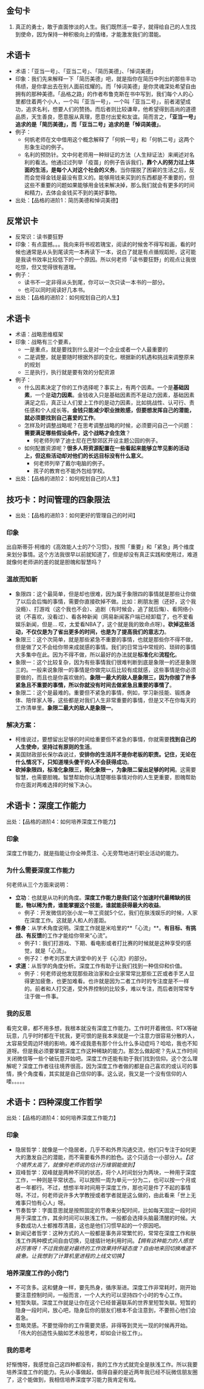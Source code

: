 
## 金句卡
1. 真正的勇士，敢于直面惨淡的人生。我们既然活一辈子，就得给自己的人生找到使命，因为保持一种积极向上的情绪，才能激发我们的潜能。

## 术语卡
- 术语：「亚当一号」、「亚当二号」、「简历美德」、「悼词美德」
- 印象：我们先来解释一下「简历美德」吧，就是指你在简历中列出的那些丰功伟绩，是你拿出去在别人面前炫耀的。而「悼词美德」是你灵魂深处希望自由拥有的那种美德。「品格之路」的作者布鲁克斯在书中写到，我们每个人的心里都住着两个小人，一个叫「亚当一号」，一个叫「亚当二号」，前者渴望成功，追求名利，想要人们的赞扬。而后者则比较谦卑，他希望得到高尚的道德品质，天生善良，愿意服从真理，愿意付出爱和友谊。简而言之，**「亚当一号」追求的是「简历美德」，而「亚当二号」追求的是「悼词美德」**。
- 例子：
	- 何帆老师在文中借用这个概念解释了「何帆一号」和「何帆二号」这两个形象生动的例子。
	- 名利的预防针。文中何老师用一种辩证的方法（人生辩证法）来阐述对名利的看法。他通过过列举「疫苗」的例子告诉我们，**靠个人的努力过上体面的生活，是每个人对这个社会的义务**。当你摆脱了困窘的生活之后，反而会觉得金钱是最没有意义的。能够用钱来买到的东西都是不重要的，但这些不重要的问题如果能够用金钱来解决掉，那么我们就会有更多的时间和精力，去体会金钱买不到的美好事物。
- 出处：【品格的进阶1：简历美德和悼词美德】

## 反常识卡
- 反常识：读书要狂野
- 印象：有点震撼。。。我向来将书视若瑰宝，阅读的时候舍不得写和画，看的时候也通常是从头到尾读完一本再读下一本，说白了就是有点循规蹈矩，这可能是我读书效率比较低下的一个原因。所以何老师「读书要狂野」的观点让我很吃惊，但又觉得很有道理。
- 例子：
	- 读书不一定非得从头到尾，你可以一次只读一本书的一部分。
	- 也可以同时阅读好几本书。
- 出处：【品格的进阶2：如何规划自己的人生】

## 术语卡
- 术语：战略思维框架
- 印象：战略有三个要素，
	- 一是重点，就是要找到什么是对一个企业或者一个人最重要的
	- 二是调整，就是要随时根据外部的变化，根据新的机遇和挑战来调整原来的规划
	- 三是执行，执行就是要有效的分配资源
- 例子：
	- 什么因素决定了你的工作选择呢？事实上，有两个因素。一个是**基础因素**，一个是**动力因素**。金钱收入只是基础因素而不是动力因素，基础因素满足之后，真正让人们爱上工作的是动力因素，比如挑战性、认可行、责任感和个人成长等。**金钱只能减少职业挫败感，但要想发挥自己的潜能，就必须要找到自己喜爱的工作**。
	- 怎样及时调整战略呢？在思考调整战略的时候，必须要问自己一个问题：**需要满足哪些假设条件，这个战略才会生效**？
		- 何老师列举了迪士尼在巴黎郊区开设主题公园的例子。
	- 如何配置资源呢？**很多人将资源配置在一些看起来能够立竿见影的活动上，但这些活动却对他们的长远目标没有什么意义**。
		- 何老师列举了戴尔电脑的例子。
		- 孩子的教育也不能外包给学校。
- 出处：【品格的进阶2：如何规划自己的人生】

## 技巧卡：时间管理的四象限法
- 出处：【品格的进阶3：如何更好的管理自己的时间】
### 印象
出自斯蒂芬·柯维的《高效能人士的7个习惯》，按照「重要」和「紧急」两个维度来划分事情。这个方法我很早以前就知道了，但是却没有真正实践和使用过，难道就像何老师讲的差的就是胆魄和智慧吗？

### 温故而知新
- 象限四：这个最简单，但是却也很难，因为属于象限四的事情就是那些让你做了以后会后悔的事情，需要你直接砍掉不做。比如：刷朋友圈（还好，这个我没瘾）、打游戏（这个我也不会）、追剧（有时候会，追了就后悔）、看网络小说（不喜欢，没看过）、看各种新闻（网易新闻客户端已经卸载了，也不爱看娱乐新闻，但是… 哎，太爱看NBA了，这个就是我的致命点呀）。**砍掉这些活动，不仅仅是为了省出更多的时间，也是为了提高我们的意志力**。
- 象限三：这个次简单，就是那些紧急不重要的事情，也就是那些你不得不做，但是做了又不会给你带来成就感的事情。我们的日常当中常规的、琐碎的事情大多集中在此。因为不得不做，所以最好的办法就是**标准化**和**流程化**。
- 象限一：这个比较复杂，因为有些事情我们很难判断到底是象限一的还是象限三的。一般来说象限一的事情是你做完以后比较有成就感，这些事情是你必须要做的，而且也是你喜欢做的。**象限一最大的敌人是象限三，因为你接了许多紧急且不重要的事情，所以你就没有时间去做紧急且重要的事情了**。
- 象限二：这个是最难的。重要但不紧急的事情，例如，学习新技能、锻炼身体、陪伴家人等，这些都是对我们人生非常重要的事情，但是又不在你每天的工作清单里。**象限二最大的敌人是象限一**。
### 解决方案：
- 柯维说过，要想留出足够的时间给重要但不紧急的事情，你就需要**找到自己的人生使命，坚持过有原则的生活**。
- 美国财政部长保尔森说过，**安排你的生活并不是你老板的职责。记住，无论在什么情况下，只知道埋头傻干的人不会获得成功**。
- **砍掉象限四，标准化象限三，简化象限一，为象限二留出足够的时间**。这需要智慧，也需要胆魄。智慧帮助你认清楚哪些事情对你的人生更重要，胆魄帮助你在面对两难选择的时候下决心。


## 术语卡：深度工作能力
出处：【品格的进阶4：如何培养深度工作能力】
### 印象
深度工作能力，就是指能让你全神贯注、心无旁骛地进行职业活动的能力。

### 为什么需要深度工作能力
何老师从三个方面来说明：
- **立功**：也就是从功利的角度。**深度工作能力是我们这个加速时代最稀缺的技能，物以稀为贵，谁能掌握这个技能，谁就能获得最大的收益**。
	- 例子：开发微信的张小龙一年工资就5个亿，我们在肤浅娱乐的时候，人家在深度工作。这就是人和人的差距。
- **修身**：从学术角度说明。深度工作就是米哈里的**「心流」**。**有目标、有挑战、有反馈**的工作才能给你带来“心流”。
	- 例子1：我们打游戏、下期、看电影或者打比赛的时候就是这种享受的感觉，就是「心流」。
	- 例子2：参考刘苏里大讲堂中的关于《心流》的部分。
- **求道**：从哲学的角度分析。深度工作有助于让我们找到一种信仰和价值。
	- 例子：何老师说他发现那些政治家和企业家常常比那些工匠或者手艺人显得更加疲惫，也更加难看。也许就是因为二者工作时的专注度是不一样的。前者和人打交道，受外界控制的比较多，难以专注，而后者则常常专注于做一件事。

### 我的反思
看完文章，都不用多想，我根本就没有深度工作能力。工作时开着微信、RTX等破玩意，几乎时时都在干扰我，更可恨的是我本来就是一个注意力很容易分散的人，太容易受周边环境的影响，难不成我患有那个什么什么多动症吗？哈哈，我也不知道呀。但是我必须要掌握深度工作这种稀缺的能力。那怎么做起呢？先从工作时间关闭微信等一些个破玩意开始吧。深度工作还能有助于我们找到信仰。这个怎么理解呢？深度工作者往往境界很高，因为深度工作者做的都是自己喜欢的或认可的事情，换个角度看，其实就是自己信仰的事。这么说，我又是一个没有信仰的人喽。。。。。

## 术语卡：四种深度工作哲学
出处：【品格的进阶4：如何培养深度工作能力】

### 印象
- 隐居哲学：就像是一个隐居者，几乎不和外界沟通交流，他们只专注于如何更大的激发自己的潜能，而不需要看外界的脸色。这个只适合一小部分人。*【这个境界太高了，就像何老师说的估计万维钢能做到】*
- 双峰哲学：双峰就是两种不同的状态，将个人时间划分为两块，一种用于深度工作，一种则是平常状态。可以按照一周为单元一分为二，也可以按一个月或者一年都行。不过，想想半年时间用于深度工作，那也可是件了不起的事情呀。不过，何老师说许多大学教授或者学者就是这么做的，由此看来「世上无难事只怕有心人」呀。
- 节奏哲学：字面意思就是按照固定的节奏来分配时间，比如每天固定一段时间用于深度工作，其余时间可以肤浅工作。一般都会选择头脑最清醒的时候。大多数成功人士都推荐清晨，这也是他们习惯早起的一个原因吧。
- 新闻记者哲学：这种方式的人一般都是事务非常繁忙的，常常在深度工作和肤浅工作两种模式间自由切换，见缝插针地利用时间。*【拥有这种能力的人感觉好厉害呀！不过我倒是对最终的工作效果持怀疑态度？自由地来回切换难道不疲惫。让我想到了计算机里进程的上线文切换】*

### 培养深度工作的小窍门
- 不可贪多。这和健身一样，要先热身，循序渐进。深度工作非常耗时，刚开始要注意控制时间，一般而言，一个人大约可以坚持四个小时的专心工作。
- 短暂失联。深度工作就是让你在这个已经普遍联系的世界里短暂失联。短暂的隐身一段时间，放心吧，隐身后你的朋友们根本不会注意到，不要担心他们会着急。
- 忽略灵感。不要觉得你的工作需要灵感，非得等到灵光一现的时候再开始。「伟大的创造性头脑如艺术般思考，却如会计般工作」。

### 我的思考
好惭愧呀，我感觉自己这四种都没有，我的工作方式就完全是肤浅工作。所以我要培养深度工作的能力。先从小事做起，值得自豪的是近两年我已经不玩微信朋友圈了，这个能做到，我相信培养深度学习能力我肯定有戏。

